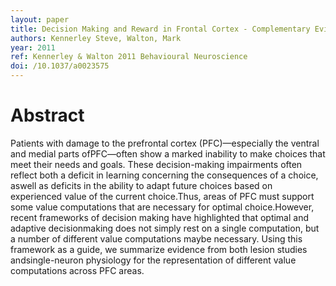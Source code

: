 ```yaml
---
layout: paper
title: Decision Making and Reward in Frontal Cortex - Complementary Evidence From Neurophysiological and Neuropsychological Studies
authors: Kennerley Steve, Walton, Mark
year: 2011
ref: Kennerley & Walton 2011 Behavioural Neuroscience
doi: /10.1037/a0023575
---
```


# Abstract

Patients with damage to the prefrontal cortex (PFC)—especially the ventral and medial parts ofPFC—often show a marked inability to make choices that meet their needs and goals. These decision-making impairments often reflect both a deficit in learning concerning the consequences of a choice, aswell as deficits in the ability to adapt future choices based on experienced value of the current choice.Thus, areas of PFC must support some value computations that are necessary for optimal choice.However, recent frameworks of decision making have highlighted that optimal and adaptive decisionmaking does not simply rest on a single computation, but a number of different value computations maybe necessary. Using this framework as a guide, we summarize evidence from both lesion studies andsingle-neuron physiology for the representation of different value computations across PFC areas.
